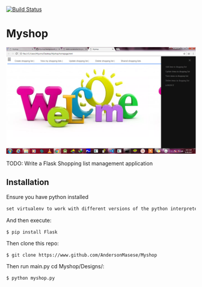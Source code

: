 [![Build Status](https://travis-ci.org/AndersonMasese/Myshop.svg?branch=development)](https://travis-ci.org/AndersonMasese/Myshop)
# Myshop
![alt tag](https://github.com/AndersonMasese/Myshop/blob/shopping_list1/Designs/templates/images/home.png "Index page")

TODO: Write a Flask Shopping list management application

## Installation

Ensure you have python installed

```ruby
set virtualenv to work with different versions of the python interpreter
```

And then execute:

    $ pip install Flask

Then clone this repo:

    $ git clone https://www.github.com/AndersonMasese/Myshop

Then run main.py cd Myshop/Designs/:

    $ python myshop.py








